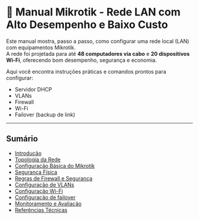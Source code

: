 # 📘 Manual Mikrotik - Rede LAN com Alto Desempenho e Baixo Custo

Este manual mostra, passo a passo, como configurar uma rede local (LAN) com equipamentos Mikrotik.  
A rede foi projetada para até **48 computadores via cabo** e **20 dispositivos Wi-Fi**, oferecendo bom desempenho, segurança e economia.

Aqui você encontra instruções práticas e comandos prontos para configurar:

- Servidor DHCP
- VLANs
- Firewall
- Wi-Fi
- Failover (backup de link)

---

## Sumário

- [Introdução](01-introducao.md)
- [Topologia da Rede](02-topologia.md)
- [Configuração Básica do Mikrotik](03-configuracao-basica.md)
- [Segurança Física](04-seguranca-fisica.md)
- [Regras de Firewall e Segurança](05-firewall.md)
- [Configuração de VLANs](06-vlan.md)
- [Configuração Wi-Fi](07-wifi.md)
- [Configuração de failover](08-failover.md)
- [Monitoramento e Avaliação](09-monitoramento.md)
- [Referências Técnicas](10-referencias.md)




